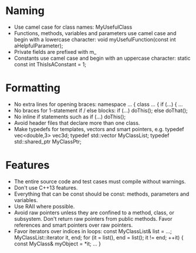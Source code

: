 # Naming
- Use camel case for class names: MyUsefulClass
- Functions, methods, variables and parameters use camel case and begin with a lowercase character:
  void myUsefulFunction(const int aHelpfulParameter);
- Private fields are prefixed with m_
- Constants use camel case and begin with an uppercase character:
  static const int ThisIsAConstant = 1;

# Formatting
- No extra lines for opening braces:
  namespace … {
  class … {
  if (…) {
  …
- No braces for 1-statement if / else blocks:
  if (…)
    doThis();
  else
    doThat();
- No inline if statements such as
  if (…) doThis();
- Avoid header files that declare more than one class.
- Make typedefs for templates, vectors and smart pointers, e.g.
typedef vec<double,3> vec3d;
typedef std::vector<MyClass> MyClassList;
typedef std::shared_ptr<MyClass> MyClassPtr;

# Features
- The entire source code and test cases must compile without warnings.
- Don't use C++13 features.
- Everything that can be const should be const: methods, parameters and variables.
- Use RAII where possible.
- Avoid raw pointers unless they are confined to a method, class, or subsystem. Don't return raw pointers from public methods. Favor references and smart pointers over raw pointers.
- Favor iterators over indices in loops:
  const MyClassList& list = …;
  MyClassList::iterator it, end;
  for (it = list(), end = list(); it != end; ++it) {
    const MyClass& myObject = *it;
    …
  }
